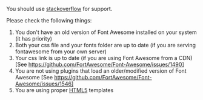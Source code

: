 You should use [stackoverflow](http://stackoverflow.com/) for support.

Please check the following things:

1. You don't have an old version of Font Awesome installed on your system (it has priority)
2. Both your css file and your fonts folder are up to date (if you are serving fontawesome from your own server)
3. Your css link is up to date (if you are using Font Awesome from a CDN) [See https://github.com/FortAwesome/Font-Awesome/issues/1490]
4. You are not using plugins that load an older/modified version of Font Awesome [See https://github.com/FortAwesome/Font-Awesome/issues/1546]
5. You are using proper [HTML5](http://www.w3.org/TR/html5/introduction.html#a-quick-introduction-to-html) templates